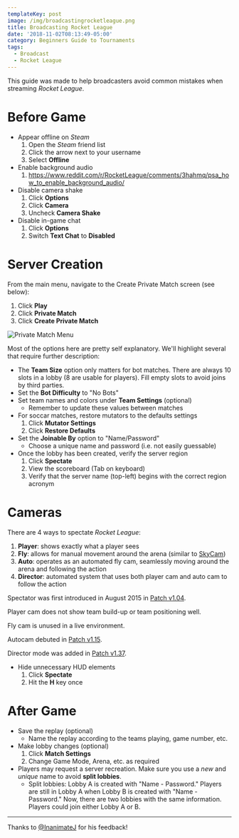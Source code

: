 ```yaml
---
templateKey: post
image: /img/broadcastingrocketleague.png
title: Broadcasting Rocket League
date: '2018-11-02T08:13:49-05:00'
category: Beginners Guide to Tournaments
tags:
  - Broadcast
  - Rocket League
---
```

This guide was made to help broadcasters avoid common mistakes when streaming *Rocket League*.

# Before Game

* Appear offline on *Steam*
   1. Open the *Steam* friend list
   2. Click the arrow next to your username
   3. Select **Offline**
* Enable background audio
   1. https://www.reddit.com/r/RocketLeague/comments/3hahmq/psa_how_to_enable_background_audio/
* Disable camera shake
   1. Click **Options**
   2. Click **Camera**
   3. Uncheck **Camera Shake**
* Disable in-game chat
   1. Click **Options**
   2. Switch **Text Chat** to **Disabled**

# Server Creation

From the main menu, navigate to the Create Private Match screen (see below): 

1. Click **Play**
2. Click **Private Match**
3. Click **Create Private Match**

![Private Match Menu](/img/privatematch.jpg)

Most of the options here are pretty self explanatory. We'll highlight several that require further description:

* The **Team Size** option only matters for bot matches. There are always 10 slots in a lobby (8 are usable for players). Fill empty slots to avoid joins by third parties. 
* Set the **Bot Difficulty** to "No Bots"
* Set team names and colors under **Team Settings** (optional)
  * Remember to update these values between matches
* For soccar matches, restore mutators to the defaults settings
  1. Click **Mutator Settings**
  2. Click **Restore Defaults**
* Set the **Joinable By** option to "Name/Password"
  * Choose a unique name and password (i.e. not easily guessable)
* Once the lobby has been created, verify the server region
  1. Click **Spectate**
  2. View the scoreboard (Tab on keyboard)
  3. Verify that the server name (top-left) begins with the correct region acronym 

# Cameras

There are 4 ways to spectate *Rocket League*: 

1. **Player**: shows exactly what a player sees
2. **Fly**: allows for manual movement around the arena (similar to [SkyCam](https://www.youtube.com/watch?v=WNtNBNoVFHI))
3. **Auto**: operates as an automated fly cam, seamlessly moving around the arena and following the action
4. **Director**: automated system that uses both player cam and auto cam to follow the action

Spectator was first introduced in August 2015 in [Patch v1.04](https://www.rocketleague.com/news/patch-notes-v1-15--pc-ps4-/). 

Player cam does not show team build-up or team positioning well.

Fly cam is unused in a live environment. 

Autocam debuted in [Patch v1.15](https://www.rocketleague.com/news/patch-notes-v1-15--pc-ps4-/).

Director mode was added in [Patch v1.37](https://www.rocketleague.com/news/patch-notes-v1-37/).

* Hide unnecessary HUD elements
   1. Click **Spectate**
   2. Hit the **H** key once

# After Game
 
* Save the replay (optional)
  * Name the replay according to the teams playing, game number, etc.
* Make lobby changes (optional)
  1. Click **Match Settings**
  2. Change Game Mode, Arena, etc. as required
* Players may request a server recreation. Make sure you use a *new* and *unique* name to avoid **split lobbies**.
  * Split lobbies: Lobby A is created with "Name - Password." Players are still in Lobby A when Lobby B is created with "Name - Password." Now, there are two lobbies with the same information. Players could join either Lobby A or B.

---

Thanks to [@InanimateJ](https://twitter.com/InanimateJ) for his feedback!
